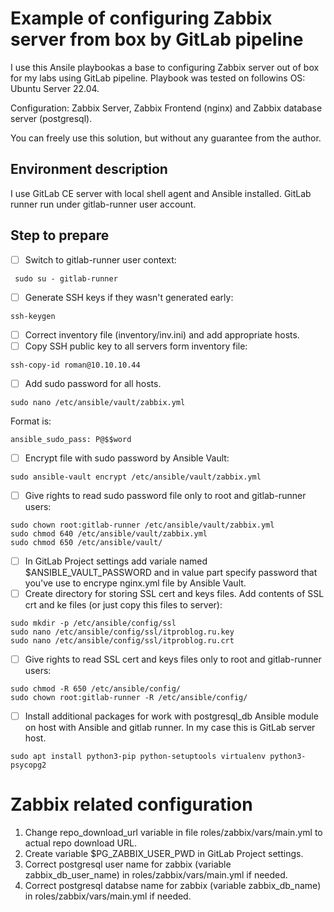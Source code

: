 # Example of configuring Zabbix server from box by GitLab pipeline

I use this Ansile playbookas a base to configuring Zabbix server out of box for my labs using GitLab pipeline. Playbook was tested on followins OS: Ubuntu Server 22.04.

Configuration: Zabbix Server, Zabbix Frontend (nginx) and Zabbix database server (postgresql).

You can freely use this solution, but without any guarantee from the author.

## Environment description

I use GitLab CE server with local shell agent and Ansible installed. GitLab runner run under gitlab-runner user account.

## Step to prepare

- [ ] Switch to gitlab-runner user context:
```
 sudo su - gitlab-runner
```
- [ ] Generate SSH keys if they wasn't generated early:
```
ssh-keygen
```
- [ ] Correct inventory file (inventory/inv.ini) and add appropriate hosts.
- [ ] Copy SSH public key to all servers form inventory file:
```
ssh-copy-id roman@10.10.10.44
```
- [ ] Add sudo password for all hosts.
```
sudo nano /etc/ansible/vault/zabbix.yml
```
Format is:
```
ansible_sudo_pass: P@$$word
```
- [ ] Encrypt file with sudo password by Ansible Vault:
```
sudo ansible-vault encrypt /etc/ansible/vault/zabbix.yml
```
- [ ] Give rights to read sudo password file only to root and gitlab-runner users:
```
sudo chown root:gitlab-runner /etc/ansible/vault/zabbix.yml
sudo chmod 640 /etc/ansible/vault/zabbix.yml
sudo chmod 650 /etc/ansible/vault/
```

- [ ] In GitLab Project settings add variale named $ANSIBLE_VAULT_PASSWORD and in value part specify password that you've use to encrype nginx.yml file by Ansible Vault.
- [ ] Create directory for storing SSL cert and keys files. Add contents of SSL crt and ke files (or just copy this files to server):
```
sudo mkdir -p /etc/ansible/config/ssl
sudo nano /etc/ansible/config/ssl/itproblog.ru.key
sudo nano /etc/ansible/config/ssl/itproblog.ru.crt
```

- [ ] Give rights to read SSL cert and keys files only to root and gitlab-runner users:
```
sudo chmod -R 650 /etc/ansible/config/
sudo chown root:gitlab-runner -R /etc/ansible/config/
```
- [ ] Install additional packages for work with postgresql_db Ansible module on host with Ansible and gitlab runner. In my case this is GitLab server host.
```
sudo apt install python3-pip python-setuptools virtualenv python3-psycopg2
```

# Zabbix related configuration

1. Change repo_download_url variable in file roles/zabbix/vars/main.yml to actual repo download URL.
2. Create variable $PG_ZABBIX_USER_PWD in GitLab Project settings.
3. Correct postgresql user name for zabbix (variable zabbix_db_user_name) in roles/zabbix/vars/main.yml if needed.
3. Correct postgresql databse name for zabbix (variable zabbix_db_name) in roles/zabbix/vars/main.yml if needed.